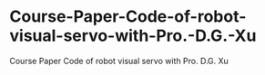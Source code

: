 # Course-Paper-Code-of-robot-visual-servo-with-Pro.-D.G.-Xu


Course Paper Code of robot visual servo with Pro. D.G. Xu

